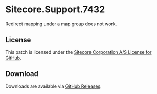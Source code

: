 # Sitecore.Support.7432
Redirect mapping under a map group does not work.

## License  
This patch is licensed under the [Sitecore Corporation A/S License for GitHub](https://github.com/sitecoresupport/Sitecore.Support.7432/blob/master/LICENSE).  

## Download  
Downloads are available via [GitHub Releases](https://github.com/sitecoresupport/Sitecore.Support.7432/releases).  
